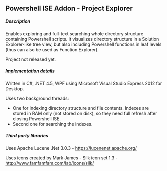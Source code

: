 ## Powershell ISE Addon - Project Explorer

##### Description

Enables exploring and full-text searching whole directory structure containing Powershell scripts. It visualizes directory structure in a Solution Explorer-like tree view, but also including Powershell functions in leaf levels (thus can also be used as Function Explorer).

Project not released yet.

##### Implementation details

Written in C#, .NET 4.5, WPF using Microsoft Visual Studio Express 2012 for Desktop.

Uses two background threads:
* One for indexing directory structure and file contents. Indexes are stored in RAM only (not stored on disk), so they need full refresh after closing Powershell ISE.
* Second one for searching the indexes.

##### Third party libraries
Uses Apache Lucene .Net 3.0.3 - https://lucenenet.apache.org/ 

Uses icons created by Mark James - Silk icon set 1.3 - http://www.famfamfam.com/lab/icons/silk/

